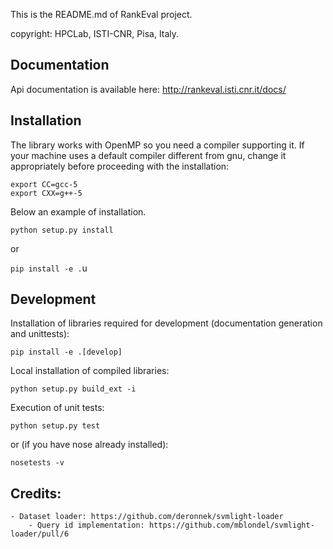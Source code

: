 This is the README.md of RankEval project.

copyright: HPCLab, ISTI-CNR, Pisa, Italy.

## Documentation

Api documentation is available here:
http://rankeval.isti.cnr.it/docs/

## Installation

The library works with OpenMP so you need a compiler supporting it. 
If your machine uses a default compiler different from gnu, change it 
appropriately before proceeding with the installation:

```
export CC=gcc-5
export CXX=g++-5
```

Below an example of installation.

```python setup.py install```

or

```pip install -e .```u

## Development

Installation of libraries required for development (documentation generation and unittests):

```pip install -e .[develop]```

Local installation of compiled libraries: 

```python setup.py build_ext -i```

Execution of unit tests:

```python setup.py test```

or (if you have nose already installed):

```nosetests -v```


## Credits:
    - Dataset loader: https://github.com/deronnek/svmlight-loader
        - Query id implementation: https://github.com/mblondel/svmlight-loader/pull/6


